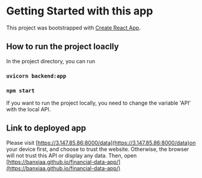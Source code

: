 # Getting Started with this app

This project was bootstrapped with [Create React App](https://github.com/facebook/create-react-app).

## How to run the project loaclly
In the project directory, you can run
### `uvicorn backend:app`
### `npm start`
If you want to run the project locally, you need to change the variable 'API' with the local API.

## Link to deployed app
Please visit [https://3.147.85.86:8000/data](https://3.147.85.86:8000/data)on your device first, and choose to trust the website. Otherwise, the browser will not trust this API or display any data.
Then, open [https://banxiaa.github.io/financial-data-app/](https://banxiaa.github.io/financial-data-app/)
